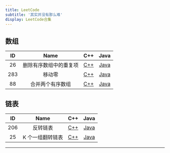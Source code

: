 ```yaml
---
title: LeetCode
subtitle: '其实并没有那么难'
display: LeetCode合集
---
```


<ClientOnly>
  <Plum/>
</ClientOnly>

## 数组

| ID  |          Name          |                                   C++                                    |                                         Java                                         |
| :-: | :--------------------: | :----------------------------------------------------------------------: | :----------------------------------------------------------------------------------: |
| 26  | 删除有序数组中的重复项 | [C++](https://github.com/ZhengKe996/LeetCode/blob/main/C++/26/main.cpp)  | [Java](https://github.com/ZhengKe996/LeetCode/blob/main/Java/src/L26/Solution.java)  |
| 283 |         移动零         | [C++](https://github.com/ZhengKe996/LeetCode/blob/main/C++/283/main.cpp) | [Java](https://github.com/ZhengKe996/LeetCode/blob/main/Java/src/L283/Solution.java) |
| 88  |    合并两个有序数组    | [C++](https://github.com/ZhengKe996/LeetCode/blob/main/C++/88/main.cpp)  | [Java](https://github.com/ZhengKe996/LeetCode/blob/main/Java/src/L88/Solution.java)  |

## 链表

| ID  |       Name       |                                   C++                                    |                                         Java                                         |
| :-: | :--------------: | :----------------------------------------------------------------------: | :----------------------------------------------------------------------------------: |
| 206 |     反转链表     | [C++](https://github.com/ZhengKe996/LeetCode/blob/main/C++/206/main.cpp) | [Java](https://github.com/ZhengKe996/LeetCode/blob/main/Java/src/L206/Solution.java) |
| 25  | K 个一组翻转链表 | [C++](https://github.com/ZhengKe996/LeetCode/blob/main/C++/25/main.cpp)  | [Java](https://github.com/ZhengKe996/LeetCode/blob/main/Java/src/L25/Solution.java)  |

<hr/>
<ListPosts type="DS"/>
